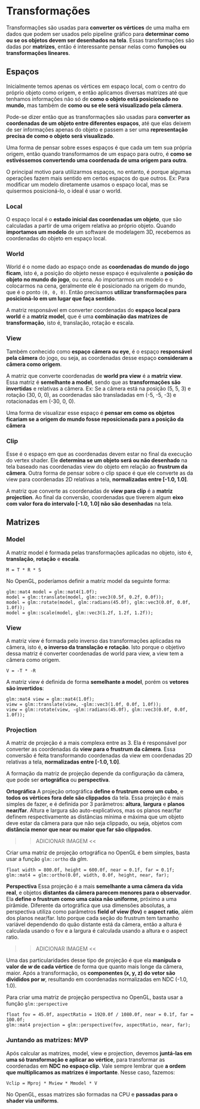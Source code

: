 # Transformações

Transformações são usadas para **converter os vértices** de uma malha em dados que podem ser usados pelo pipeline gráfico para **determinar como ou se os objetos devem ser desenhados na tela**. Essas transformações são dadas por **matrizes**, então é interessante pensar nelas como **funções ou transformações lineares**.

## Espaços

Inicialmente temos apenas os vértices em espaço local, com o centro do próprio objeto como origem, e então aplicamos diversas matrizes até que tenhamos informações não só de **como o objeto está posicionado no mundo**, mas também de **como ou se ele será visualizado pela câmera**.

Pode-se dizer então que as transformações são usadas para **converter as coordenadas de um objeto entre diferentes espaços**, até que elas deixem de ser informações apenas do objeto e passem a ser uma **representação precisa de como o objeto será visualizado**.

Uma forma de pensar sobre esses espaços é que cada um tem sua própria origem, então quando transformamos de um espaço para outro, é **como se estivéssemos convertendo uma coordenada de uma origem para outra**.

O principal motivo para utilizarmos espaços, no entanto, é porque algumas operações fazem mais sentido em certos espaços do que outros. Ex: Para modificar um modelo diretamente usamos o espaço local, mas se quisermos posicioná-lo, o ideal é usar o world.


### Local

O espaço local é o **estado inicial das coordenadas um objeto**, que são calculadas a partir de uma origem relativa ao próprio objeto. Quando **importamos um modelo** de um software de modelagem 3D, recebemos as coordenadas do objeto em espaço local.


### World
World é o nome dado ao espaço onde as **coordenadas do mundo do jogo ficam**, isto é, a posição do objeto nesse espaço é equivalente a **posição do objeto no mundo do jogo**, ou cena. Ao importarmos um modelo e o colocarmos na cena, geralmente ele é posicionado na origem do mundo, que é o ponto `(0, 0, 0)`. Então precisamos **utilizar transformações para posicioná-lo em um lugar que faça sentido**.

A matriz responsável em converter coordenadas do **espaço local para world** é a **matriz model**, que é uma **combinação das matrizes de transformação**, isto é, translação, rotação e escala.

### View
Também conhecido como **espaço cãmera ou eye**, é o espaço **responsável pela câmera** do jogo, ou seja, as coordenadas desse espaço **consideram a câmera como origem**.

A matriz que converte coordenadas de **world pra view** é a **matriz view**. Essa matriz é **semelhante a model**, sendo que as **transformações são invertidas** e relativas a câmera. Ex: Se a câmera está na posição (5, 5, 3) e rotação (30, 0, 0), as coordenadas são transladadas em (-5, -5, -3) e rotacionadas em (-30, 0, 0).

Uma forma de visualizar esse espaço é **pensar em como os objetos ficariam se a origem do mundo fosse reposicionada para a posição da câmera**

### Clip
Esse é o espaço em que as coordenadas devem estar no final da execução do vertex shader. Ele **determina se um objeto será ou não desenhado** na tela baseado nas coordenadas view do objeto em relação ao **frustrum da câmera**. Outra forma de pensar sobre o clip space é que ele converte as da view para coordenadas 2D relativas a tela, **normalizadas entre [-1.0, 1.0]**.

A matriz que converte as coordenadas de **view para clip** é a **matriz projection**. Ao final da conversão, coordenadas que tiverem algum **eixo com valor fora do intervalo [-1.0, 1.0] não são desenhadas** na tela.


## Matrizes

### Model
A matriz model é formada pelas transformações aplicadas no objeto, isto é, **translação**, **rotação** e **escala**.

```
M = T * R * S
```

No OpenGL, poderíamos definir a matriz model da seguinte forma:

```
glm::mat4 model = glm::mat4(1.0f);
model = glm::translate(model, glm::vec3(0.5f, 0.2f, 0.0f));
model = glm::rotate(model, glm::radians(45.0f), glm::vec3(0.0f, 0.0f, 1.0f));
model = glm::scale(model, glm::vec3(1.2f, 1.2f, 1.2f));
```

### View
A matriz view é formada pelo inverso das transformações aplicadas na câmera, isto é, **o inverso da translação e rotação**. Isto porque o objetivo dessa matriz é converter coordenadas de world para view, a view tem a câmera como origem.

```
V = -T * -R
```

A matriz view é definida de forma **semelhante a model**, porém os **vetores são invertidos**:

```
glm::mat4 view = glm::mat4(1.0f);
view = glm::translate(view, -glm::vec3(1.0f, 0.0f, 1.0f));
view = glm::rotate(view, -glm::radians(45.0f), glm::vec3(0.0f, 0.0f, 1.0f));
```

### Projection
A matriz de projeção é a mais complexa entre as 3. Ela é responsável por converter as coordenadas da **view para o frustrum da câmera**. Essa conversão é feita transformando coordenadas da view em coordenadas 2D relativas a tela, **normalizadas entre [-1.0, 1.0]**.

A formação da matriz de projeção depende da configuração da câmera, que pode ser **ortográfica** ou **perspectiva**.

**Ortográfica**
A projeção ortográfica **define o frustrum como um cubo**, e **todos os vértices fora dele são clippados** da tela. Essa projeção é mais simples de fazer, e é definida por 3 parâmetros: **altura**, **largura** e **planos near/far**. Altura e largura são auto-explicativos, mas os planos near/far definem respectivamente as distâncias mínima e máxima que um objeto deve estar da câmera para que não seja clippado, ou seja, objetos com **distância menor que near ou maior que far são clippados**.

>> ADICIONAR IMAGEM <<

Criar uma matriz de projeção ortográfica no OpenGL é bem simples, basta usar a função `glm::ortho` da *glm*.

```
float width = 800.0f, height = 600.0f, near = 0.1f, far = 0.1f;
glm::mat4 = glm::ortho(0.0f, width, 0.0f, height, near, far);
```

**Perspectiva**
Essa projeção é a mais **semelhante a uma câmera da vida real**, e objetos **distantes da câmera parecem menores para o observador**. Ela **define o frustrum como uma caixa não uniforme**, próximo a uma pirãmide. Diferente da ortográfica que usa dimensões absolutas, a perspectiva utiliza como parâmetros **field of view (fov)** e **aspect ratio**, além dos planos near/far. Isto porque cada seção do frustrum tem tamanho variável dependendo do quão distante está da câmera, então a altura é calculada usando o fov e a largura é calculada usando a altura e o aspect ratio.

>> ADICIONAR IMAGEM <<

Uma das particularidades desse tipo de projeção é que ela **manipula o valor de *w* de cada vértice** de forma que quanto mais longe da câmera, maior. Após a transformação, os **componentes (x, y, z) do vetor são divididos por *w***, resultando em coordenadas normalizadas em NDC (-1.0, 1.0).

Para criar uma matriz de projeção perspectiva no OpenGL, basta usar a função `glm::perspective`
```
float fov = 45.0f, aspectRatio = 1920.0f / 1080.0f, near = 0.1f, far = 100.0f;
glm::mat4 projection = glm::perspective(fov, aspectRatio, near, far);
```


### Juntando as matrizes: MVP

Após calcular as matrizes, model, view e projection, devemos **juntá-las em uma só transformação e aplicar ao vértice**, para transformar as coordenadas em **NDC no espaço clip**. Vale sempre lembrar que **a ordem que multiplicamos as matrizes é importante**. Nesse caso, fazemos:

```
Vclip = Mproj * Mview * Mmodel * V
```

No OpenGL, essas matrizes são formadas na CPU e **passadas para o shader via uniforms**.
